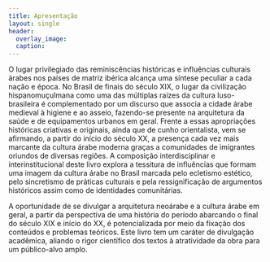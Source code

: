 ```yaml
---
title: Apresentação
layout: single
header:
  overlay_image:
  caption:
---
```


O lugar privilegiado das reminiscências históricas e influências
culturais árabes nos países de matriz ibérica alcança uma síntese
peculiar a cada nação e época. No Brasil de finais do século XIX, o
lugar da civilização hispanomuçulmana como uma das múltiplas raízes da
cultura luso-brasileira é complementado por um discurso que associa a
cidade árabe medieval à higiene e ao asseio, fazendo-se presente na
arquitetura da saúde e de equipamentos urbanos em geral. Frente a essas
apropriações históricas criativas e originais, ainda que de cunho
orientalista, vem se afirmando, a partir do início do século XX, a
presença cada vez mais marcante da cultura árabe moderna graças a
comunidades de imigrantes oriundos de diversas regiões. A composição
interdisciplinar e interinstitucional deste livro explora a tessitura de
influências que formam uma imagem da cultura árabe no Brasil marcada
pelo ecletismo estético, pelo sincretismo de práticas culturais e pela
ressignificação de argumentos históricos assim como de identidades
comunitárias.

A oportunidade de se divulgar a arquitetura neoárabe e a cultura árabe
em geral, a partir da perspectiva de uma história do período abarcando o
final do século XIX e início do XX, é potencializada por meio da fixação
dos conteúdos e problemas teóricos. Este livro tem um caráter de
divulgação acadêmica, aliando o rigor científico dos textos à
atratividade da obra para um público-alvo amplo.
